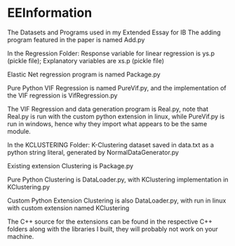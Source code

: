 # EEInformation
The Datasets and Programs used in my Extended Essay for IB
The adding program featured in the paper is named Add.py

In the Regression Folder:
Response variable for linear regression is ys.p (pickle file);
Explanatory variables are xs.p (pickle file)

Elastic Net regression program is named Package.py

Pure Python VIF Regression is named PureVif.py, and the implementation of the VIF regression is VifRegression.py

The VIF Regression and data generation program is Real.py, note that Real.py is run with the custom python extension in linux, while PureVif.py is run in windows, hence why they import what appears to be the same module.

In the KCLUSTERING Folder:
K-Clustering dataset saved in data.txt as a python string literal, generated by NormalDataGenerator.py

Existing extension Clustering is Package.py

Pure Python Clustering is DataLoader.py, with KClustering implementation in KClustering.py

Custom Python Extension Clustering is also DataLoader.py, with run in linux with custom extension named KClustering

The C++ source for the extensions can be found in the respective C++ folders along with the libraries I built, they will probably not work on your machine.

